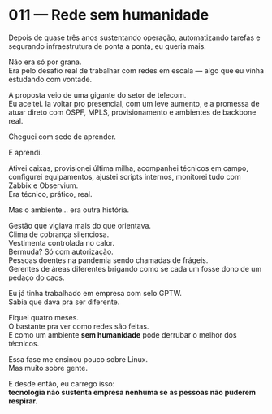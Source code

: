 # 011 — Rede sem humanidade

Depois de quase três anos sustentando operação, automatizando tarefas e segurando infraestrutura de ponta a ponta, eu queria mais.

Não era só por grana.  
Era pelo desafio real de trabalhar com redes em escala — algo que eu vinha estudando com vontade.

A proposta veio de uma gigante do setor de telecom.  
Eu aceitei. Ia voltar pro presencial, com um leve aumento, e a promessa de atuar direto com OSPF, MPLS, provisionamento e ambientes de backbone real.

Cheguei com sede de aprender.

E aprendi.

Ativei caixas, provisionei última milha, acompanhei técnicos em campo, configurei equipamentos, ajustei scripts internos, monitorei tudo com Zabbix e Observium.  
Era técnico, prático, real.

Mas o ambiente... era outra história.

Gestão que vigiava mais do que orientava.  
Clima de cobrança silenciosa.  
Vestimenta controlada no calor.  
Bermuda? Só com autorização.  
Pessoas doentes na pandemia sendo chamadas de frágeis.  
Gerentes de áreas diferentes brigando como se cada um fosse dono de um pedaço do caos.

Eu já tinha trabalhado em empresa com selo GPTW.  
Sabia que dava pra ser diferente.

Fiquei quatro meses.  
O bastante pra ver como redes são feitas.  
E como um ambiente **sem humanidade** pode derrubar o melhor dos técnicos.

Essa fase me ensinou pouco sobre Linux.  
Mas muito sobre gente.

E desde então, eu carrego isso:  
**tecnologia não sustenta empresa nenhuma se as pessoas não puderem respirar.**
